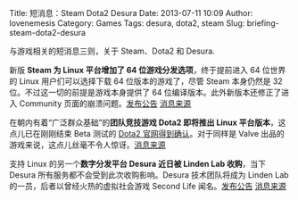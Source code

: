 Title: 短消息：Steam Dota2 Desura
Date: 2013-07-11 10:09
Author: lovenemesis
Category: Games
Tags: desura, dota2, steam
Slug: briefing-steam-dota2-desura

与游戏相关的短消息三则，关于 Steam、Dota2 和 Desura.

新版 **Steam 为 Linux 平台增加了 64 位游戏分发选项**，终于提前进入 64
位世界的 Linux 用户们可以选择下载 64 位版本的游戏了，尽管 Steam
本身仍然是 32 位。不过这一切的前提是游戏本身提供了 64
位编译版本。此外新版本还修正了进入 Community
页面的崩溃问题。[发布公告](http://store.steampowered.com/news/11052/)
[消息来源](http://www.phoronix.com/scan.php?page=news_item&px=MTQwNjg)

在朝内有着“广泛群众基础”的**团队竞技游戏 Dota2 即将推出 Linux
平台版本**，这点儿已在刚刚结束 Beta 测试的 [Dota2
官网得到确认](http://www.dota2.com/thebetaisover)。对于同样是 Valve
出品的游戏来说，这点儿丝毫不令人惊讶。[消息来源](http://www.phoronix.com/scan.php?page=news_item&px=MTQwNzQ)

支持 Linux 的另一个**数字分发平台 Desura 近日被 Linden Lab 收购**，当下
Desura 所有服务都不会受到此次收购影响。Desura 技术团队将成为 Linden Lab
的一员，后者以曾经火热的虚拟社会游戏 Second Life
闻名。[发布公告](http://lindenlab.com/releases/linden-lab-acquires-desura)
[消息来源](https://twitter.com/LindenLab/status/355000473754939392)
